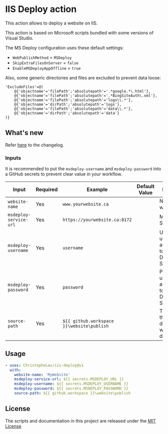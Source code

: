 # IIS Deploy action

This action allows to deploy a website on IIS.

This action is based on Microsoft scripts bundled with some versions of Visual Studio.

The MS Deploy configuration uses these default settings:
- `WebPublishMethod` = `MSDeploy`
- `SkipExtraFilesOnServer` = `false`
- `EnableMSDeployAppOffline` = `true`

Also, some generic directories and files are excluded to prevent data loose:

```
'ExcludeFiles'=@(
    @{'objectname'='filePath';'absolutepath'='.*google.*\.html'},
    @{'objectname'='filePath';'absolutepath'='.*BingSiteAuth\.xml'},
    @{'objectname'='filePath';'absolutepath'='logs\\.*'},
    @{'objectname'='dirPath';'absolutepath'='logs'},
    @{'objectname'='filePath';'absolutepath'='data\\.*'},
    @{'objectname'='dirPath';'absolutepath'='data'}
)}
```

## What's new

Refer [here](CHANGELOG.md) to the changelog.

### Inputs

It is recommended to put the `msdeploy-username` and `msdeploy-password` into a GitHub secrets to prevent clear value in your workflow.

| Input | Required | Example | Default Value | Description |
|-|-|-|-|-|
| `website-name`          | Yes | `www.yourwebsite.ca`  | | Name of your website on IIS |
| `msdeploy-service-url`  | Yes | `https://yourwebsite.ca:8172` | | MS Deploy Service URL |
| `msdeploy-username`     | Yes | `username`        | | Username used by Basic authentication to the MS Deploy Service |
| `msdeploy-password`     | Yes | `password`        | | Password used by Basic authentication to the MS Deploy Service |
| `source-path`           | Yes | `${{ github.workspace }}\website\publish`  | | The path to the source directory that will be deployed |

## Usage

<!-- start usage -->
```yaml
- uses: ChristopheLav/iis-deploy@v1
  with:
    website-name: 'MyWebsite'
    msdeploy-service-url: ${{ secrets.MSDEPLOY_URL }}
    msdeploy-username: ${{ secrets.MSDEPLOY_USERNAME }}
    msdeploy-password: ${{ secrets.MSDEPLOY_PASSWORD }}
    source-path: ${{ github.workspace }}\website\publish
```
<!-- end usage -->

## License

The scripts and documentation in this project are released under the [MIT License](LICENSE)
